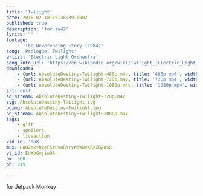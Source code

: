 ```yaml
---
title: 'Twilight'
date: 2018-02-18T15:38:39.000Z
published: true
description: 'for se42'
lyrics: ""
footage:
    - 'The Neverending Story (1984)'
song: 'Prologue, Twilight'
artist: 'Electric Light Orchestra'
song_info_url: 'https://en.wikipedia.org/wiki/Twilight_(Electric_Light_Orchestra_song)'
downloads:
    - {url: AbsoluteDestiny-Twilight-480p.m4v, title: '480p mp4', width: 1152, height: 480, mimetype: video/mp4}
    - {url: AbsoluteDestiny-Twilight-720p.m4v, title: '720p mp4', width: 1728, height: 720, mimetype: video/mp4}
    - {url: AbsoluteDestiny-Twilight-1080p.m4v, title: '1080p mp4', width: 1920, height: 800, mimetype: video/mp4}
srt: null
sd_stream: AbsoluteDestiny-Twilight-720p.m4v
svg: AbsoluteDestiny-Twilight.svg
bgimg: AbsoluteDestiny-Twilight.jpg
hd_stream: AbsoluteDestiny-Twilight-1080p.m4v
tags:
    - gift
    - spoilers
    - liveaction
vid_id: '068'
mux: HA02mxY02eF5r8vnRYryWdWDvXRXZB2WSR
yt_id: EdXbGmjiwQA
pw: 560
ph: 315

---
```

for Jetpack Monkey